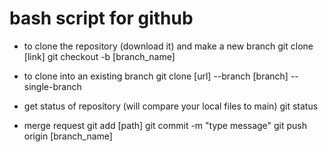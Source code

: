 # bash script for github

- to clone the repository (download it) and make a new branch
git clone [link]
git checkout -b [branch_name]

- to clone into an existing branch
git clone [url] --branch [branch] --single-branch

- get status of repository (will compare your local files to main)
git status

- merge request
git add [path]
git commit -m "type message"
git push origin [branch_name]